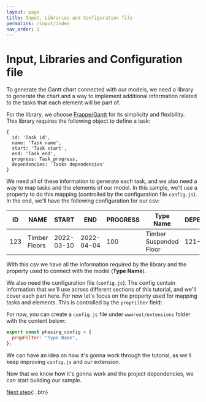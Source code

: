 ```yaml
---
layout: page
title: Input, Libraries and Configuration file
permalink: /input/index
nav_order: 1
---
```


# Input, Libraries and Configuration file

To generate the Gantt chart connected with our models, we need a library to generate the chart and a way to implement additional information related to the tasks that each element will be part of.

For the library, we choose [Frappe/Gantt](https://frappe.io/gantt) for its simplicity and flexibility. <br /> This library requires the following object to define a task:

```
{
  id: 'Task id',
  name: 'Task name',
  start: 'Task start',
  end: 'Task end',
  progress: Task_progress,
  dependencies: 'Tasks dependencies'
}
```

We need all of these information to generate each task, and we also need a way to map tasks and the elements of our model. In this sample, we'll use a property to do this mapping (controlled by the configuration file `config.js`). <br /> In the end, we'll have the following configuration for our csv:

| ID  | NAME          | START      | END        | PROGRESS | Type Name              | DEPENDENCIES |
| --- | ------------- | ---------- | ---------- | -------- | ---------------------- | ------------ |
| 123 | Timber Floors | 2022-03-10 | 2022-04-04 | 100      | Timber Suspended Floor | 121-122      |

With this csv we have all the information required by the library and the property used to connect with the model (**Type Name**).

We also need the configuration file (`config.js`). The config contain information that we'll use across different sections of this tutorial, and we'll cover each part here. For now let's focus on the property used for mapping tasks and elements. This is controlled by the `propFilter` field:

For now, you can create a `config.js` file under `wwwroot/extensions` folder with the content below:

```js
export const phasing_config = {
  propFilter: "Type Name",
};
```

We can have an idea on how it's gonna work through the tutorial, as we'll keep improving `config.js` and our extension.

Now that we know how it's gonna work and the project dependencies, we can start building our sample.

[Next step](/building/home){: .btn}
